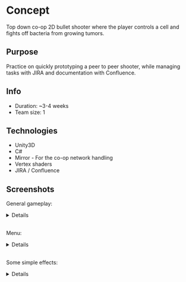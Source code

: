 # Concept
Top down co-op 2D bullet shooter where the player controls a cell and fights off bacteria from growing tumors.

## Purpose
Practice on quickly prototyping a peer to peer shooter, while managing tasks with JIRA and documentation with Confluence.

## Info
* Duration: ~3-4 weeks
* Team size: 1

## Technologies
* Unity3D
* C#
* Mirror - For the co-op network handling
* Vertex shaders
* JIRA / Confluence

## Screenshots
General gameplay:
<details>
<img src="Screenshots/1.bmp"/>
<img src="Screenshots/2.bmp"/>
</details><br/>

Menu:
<details>
<img src="Screenshots/3.bmp"/>
</details><br/>

Some simple effects:
<details>
<img src="Screenshots/4.bmp"/>
<img src="Screenshots/5.bmp"/>
</details><br/>
